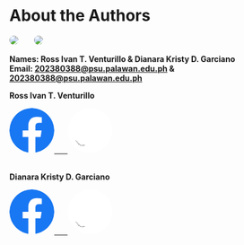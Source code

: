 # About the Authors


<img src="https://avatars.githubusercontent.com/u/178126655?v=4" width="150" style="border-radius: 50%;"> &nbsp; &nbsp; &nbsp;  <img src="https://avatars.githubusercontent.com/u/142156759?v=4" width="150" style="border-radius: 50%;">


**Names: Ross Ivan T. Venturillo & Dianara Kristy D. Garciano** <br>**Email: 202380388@psu.palawan.edu.ph & 202380388@psu.palawan.edu.ph**

**Ross Ivan T. Venturillo**
<div style="display: flex ">
<a href = https://web.facebook.com/kira.venturillo>
    <img src = "./img/facebook.png" 
    width = "80" style="border-radius: 50%;"
   />  &nbsp; &nbsp; &nbsp;
</a>

<a href = https://github.com/Ritvent>
    <img src = "./img/github.png" 
    width = "80" style="border-radius: 50%;"/>
</a>
</div> <br>

**Dianara Kristy D. Garciano** <br> 

<div style="display: flex ">
<a href = https://web.facebook.com/watashiwadayan.desu>
    <img src = "./img/facebook.png" 
    width = "80" style="border-radius: 50%;"
   />  &nbsp; &nbsp; &nbsp;
</a>

<a href = https://github.com/mosshead19>
    <img src = "./img/github.png" 
    width = "80" style="border-radius: 50%;"/>
</a>
</div> <br>




